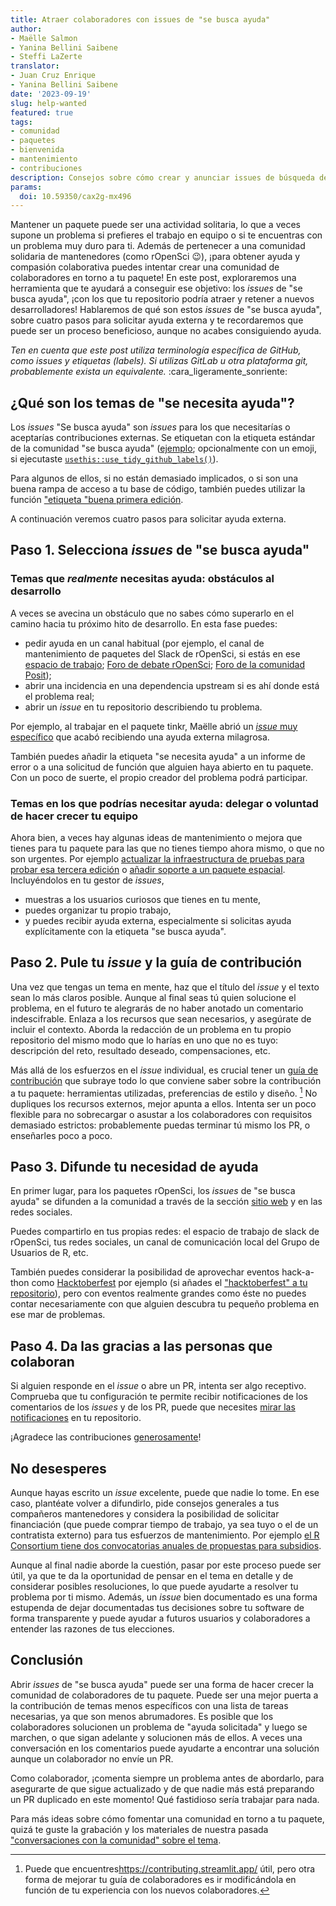 ```yaml
---
title: Atraer colaboradores con issues de "se busca ayuda"
author:
- Maëlle Salmon
- Yanina Bellini Saibene
- Steffi LaZerte
translator: 
- Juan Cruz Enrique
- Yanina Bellini Saibene
date: '2023-09-19'
slug: help-wanted
featured: true
tags:
- comunidad
- paquetes
- bienvenida
- mantenimiento
- contribuciones
description: Consejos sobre cómo crear y anunciar issues de búsqueda de ayuda.
params:
  doi: 10.59350/cax2g-mx496
---
```


Mantener un paquete puede ser una actividad solitaria, lo que a veces supone un problema si prefieres el trabajo en equipo o si te encuentras con un problema muy duro para ti.
Además de pertenecer a una comunidad solidaria de mantenedores (como rOpenSci :wink:), ¡para obtener ayuda y compasión colaborativa puedes intentar crear una comunidad de colaboradores en torno a tu paquete!
En este post, exploraremos una herramienta que te ayudará a conseguir ese objetivo: los _issues_ de "se busca ayuda", ¡con los que tu repositorio podría atraer y retener a nuevos desarrolladores! Hablaremos de qué son estos _issues_ de "se busca ayuda", sobre cuatro pasos para solicitar ayuda externa y te recordaremos que puede ser un proceso beneficioso, aunque no acabes consiguiendo ayuda.

*Ten en cuenta que este post utiliza terminología específica de GitHub, como _issues_ y etiquetas (labels). Si utilizas GitLab u otra plataforma git, probablemente exista un equivalente.* :cara\_ligeramente\_sonriente:

## ¿Qué son los temas de "se necesita ayuda"?

 Los _issues_ "Se busca ayuda" son _issues_ para los que necesitarías o aceptarías contribuciones externas.
Se etiquetan con la etiqueta estándar de la comunidad "se busca ayuda" ([ejemplo](https://github.com/ropensci/osmextract/issues/286); opcionalmente con un emoji, si ejecutaste [`usethis::use_tidy_github_labels()`](https://usethis.r-lib.org/reference/use_github_labels.html)).

Para algunos de ellos, si no están demasiado implicados, o si son una buena rampa de acceso a tu base de código, también puedes utilizar la función ["etiqueta "buena primera edición](https://docs.github.com/en/communities/setting-up-your-project-for-healthy-contributions/encouraging-helpful-contributions-to-your-project-with-labels).

A continuación veremos cuatro pasos para solicitar ayuda externa.

## Paso 1. Selecciona _issues_ de "se busca ayuda"

### Temas que *realmente* necesitas ayuda: obstáculos al desarrollo

A veces se avecina un obstáculo que no sabes cómo superarlo en el camino hacia tu próximo hito de desarrollo.
En esta fase puedes:

- pedir ayuda en un canal habitual (por ejemplo, el canal de mantenimiento de paquetes del Slack de rOpenSci, si estás en ese [espacio de trabajo](https://contributing.ropensci.org/resources.html#channels); [Foro de debate rOpenSci](/blog/2022/01/11/ropensci-forum/); [Foro de la comunidad Posit](https://community.rstudio.com/));
- abrir una incidencia en una dependencia upstream si es ahí donde está el problema real;
- abrir un _issue_ en tu repositorio describiendo tu problema.

Por ejemplo, al trabajar en el paquete tinkr, Maëlle abrió un [_issue_ muy específico](https://github.com/ropensci/tinkr/issues/9) que acabó recibiendo una ayuda externa milagrosa.

También puedes añadir la etiqueta "se necesita ayuda" a un informe de error o a una solicitud de función que alguien haya abierto en tu paquete.
Con un poco de suerte, el propio creador del problema podrá participar.

### Temas en los que podrías necesitar ayuda: delegar o voluntad de hacer crecer tu equipo

Ahora bien, a veces hay algunas ideas de mantenimiento o mejora que tienes para tu paquete para las que no tienes tiempo ahora mismo, o que no son urgentes.
Por ejemplo [actualizar la infraestructura de pruebas para probar esa tercera edición](https://github.com/ropensci/geojsonio/issues/183) o [añadir soporte a un paquete espacial](https://github.com/ropensci/landscapetools/issues/33).
Incluyéndolos en tu gestor de _issues_,

- muestras a los usuarios curiosos que tienes en tu mente,
- puedes organizar tu propio trabajo,
- y puedes recibir ayuda externa, especialmente si solicitas ayuda explícitamente con la etiqueta "se busca ayuda".

## Paso 2. Pule tu _issue_ y la guía de contribución

Una vez que tengas un tema en mente, haz que el título del _issue_ y el texto sean lo más claros posible.
Aunque al final seas tú quien solucione el problema, en el futuro te alegrarás de no haber anotado un comentario indescifrable.
Enlaza a los recursos que sean necesarios, y asegúrate de incluir el contexto.
Aborda la redacción de un problema en tu propio repositorio del mismo modo que lo harías en uno que no es tuyo: descripción del reto, resultado deseado, compensaciones, etc.

Más allá de los esfuerzos en el _issue_ individual, es crucial tener un [guía de contribución](https://devguide.ropensci.org/collaboration.html#contributing-guide) que subraye todo lo que conviene saber sobre la contribución a tu paquete: herramientas utilizadas, preferencias de estilo y diseño. [^ctb]
No dupliques los recursos externos, mejor apunta a ellos.
Intenta ser un poco flexible para no sobrecargar o asustar a los colaboradores con requisitos demasiado estrictos: probablemente puedas terminar tú mismo los PR, o enseñarles poco a poco.

[^ctb]: Puede que encuentres<https://contributing.streamlit.app/> útil, pero otra forma de mejorar tu guía de colaboradores es ir modificándola en función de tu experiencia con los nuevos colaboradores.

## Paso 3. Difunde tu necesidad de ayuda

En primer lugar, para los paquetes rOpenSci, los _issues_ de "se busca ayuda" se difunden a la comunidad a través de la sección [sitio web](/help-wanted) y en las redes sociales.

 Puedes compartirlo en tus propias redes: el espacio de trabajo de slack de rOpenSci, tus redes sociales, un canal de comunicación local del Grupo de Usuarios de R, etc.

También puedes considerar la posibilidad de aprovechar eventos hack-a-thon como [Hacktoberfest](https://hacktoberfest.com/) por ejemplo (si añades el ["hacktoberfest" a tu repositorio](https://hacktoberfest.com/participation/)), pero con eventos realmente grandes como éste no puedes contar necesariamente con que alguien descubra tu pequeño problema en ese mar de problemas.

## Paso 4. Da las gracias a las personas que colaboran

Si alguien responde en el _issue_ o abre un PR, intenta ser algo receptivo.
Comprueba que tu configuración te permite recibir notificaciones de los comentarios de los _issues_ y de los PR, puede que necesites [mirar las notificaciones](https://docs.github.com/en/account-and-profile/managing-subscriptions-and-notifications-on-github/managing-subscriptions-for-activity-on-github/viewing-your-subscriptions) en tu repositorio.

¡Agradece las contribuciones [generosamente](https://devguide.ropensci.org/collaboration.html?q=generous#attributions)! 

## No desesperes

Aunque hayas escrito un _issue_ excelente, puede que nadie lo tome.
En ese caso, plantéate volver a difundirlo, pide consejos generales a tus compañeros mantenedores y considera la posibilidad de solicitar financiación (que puede comprar tiempo de trabajo, ya sea tuyo o el de un contratista externo) para tus esfuerzos de mantenimiento.
Por ejemplo [el R Consortium tiene dos convocatorias anuales de propuestas para subsidios](https://www.r-consortium.org/all-projects/call-for-proposals#Rstats).

Aunque al final nadie aborde la cuestión, pasar por este proceso puede ser útil, ya que te da la oportunidad de pensar en el tema en detalle y de considerar posibles resoluciones, lo que puede ayudarte a resolver tu problema por ti mismo.
Además, un _issue_ bien documentado es una forma estupenda de dejar documentadas tus decisiones sobre tu software de forma transparente y puede ayudar a futuros usuarios y colaboradores a entender las razones de tus elecciones.

## Conclusión

Abrir _issues_ de "se busca ayuda" puede ser una forma de hacer crecer la comunidad de colaboradores de tu paquete.
Puede ser una mejor puerta a la contribución de temas menos específicos con una lista de tareas necesarias, ya que son menos abrumadores.
Es posible que los colaboradores solucionen un problema de "ayuda solicitada" y luego se marchen, o que sigan adelante y solucionen más de ellos.
A veces una conversación en los comentarios puede ayudarte a encontrar una solución aunque un colaborador no envíe un PR.

Como colaborador, ¡comenta siempre un problema antes de abordarlo, para asegurarte de que sigue actualizado y de que nadie más está preparando un PR duplicado en este momento!
Qué fastidioso sería trabajar para nada.

Para más ideas sobre cómo fomentar una comunidad en torno a tu paquete, quizá te guste la grabación y los materiales de nuestra pasada ["conversaciones con la comunidad" sobre el tema](/commcalls/apr2021-pkg-community/).


